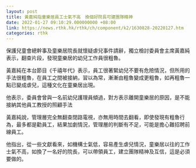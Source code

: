 ```yaml
---
layout: post
title: 黃嘉純指童樂居員工士氣不高　換個好院長可建團隊精神
date: 2022-01-27 09:10:29.000000000 +08:00
link: https://news.rthk.hk/rthk/ch/component/k2/1630828-20220127.htm
categories: rthk
---
```


保護兒童會總幹事及童樂居院長就懷疑虐兒事件請辭，獨立檢討委員會主席黃嘉純表示，翻查片段，發現童樂居的幼兒工作員很粗魯。

黃嘉純在本台節目《千禧年代》表示，員工很著緊幼兒不要有危險情況，但所用的手法很粗魯，在員工之間被接納，習以為常，漸漸由粗魯變成更粗魯，如再粗魯一點已變成虐兒，這種文化在童樂居出現。

他表示，委員會曾與一名前幼兒護理員傾過，對方表示離開童樂居的原因，是不能接納其他員工教授的照顧手法

黃嘉純說，管理層完全無翻查閉路電視，亦無用時間去翻看，即使發現有粗魯行為，最多都是勸員工，結果加劇情況，管理層的判斷有不足，可能是擔心難招聘前線員工。

他指出，從一些文獻看來，如機構士氣低，容易產生虐兒情況，童樂居以往的工作士氣不高，如換了一名好的院長，可以帶領員工，建立團隊精神及互信，這是必須要做的。
